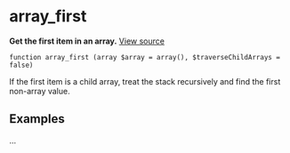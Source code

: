 
# array_first

**Get the first item in an array.** [View source](https://bitbucket.org/Eiskis/baseline.php/src/default/source/arrays/array_first.php)

	function array_first (array $array = array(), $traverseChildArrays = false)

If the first item is a child array, treat the stack recursively and find the first non-array value. 



## Examples

...
